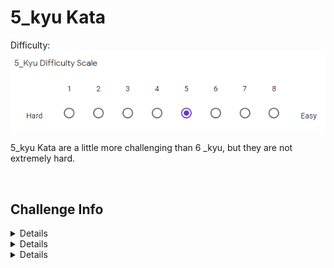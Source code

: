 # 5_kyu Kata

Difficulty: ![5_kyu_difficulty_diagram](5_kyu.PNG?raw=true)

5_kyu Kata are a little more challenging than 6 _kyu, but they are not extremely hard.

<BR>

## Challenge Info
<details>

	<summary>Pick Peaks</summary>
	
	## Pick Peaks

	**Link:** https://www.codewars.com/kata/5279f6fe5ab7f447890006a7

	**Problem Statement:**

	In this kata, you will write a function that returns the positions and the values of the "peaks" (or local maxima) of a numeric array.

	For example, the array arr = [0, 1, 2, 5, 1, 0] has a peak at position 3 with a value of 5 (since arr[3] equals 5).

	The output will be returned as a ``Map<String,List>with two key-value pairs:"pos"and"peaks". If there is no peak in the given array, simply return{"pos" => [], "peaks" => []}`.

	Example: pickPeaks([3, 2, 3, 6, 4, 1, 2, 3, 2, 1, 2, 3]) should return {pos: [3, 7], peaks: [6, 3]} (or equivalent in other languages)

	All input arrays will be valid integer arrays (although it could still be empty), so you won't need to validate the input.

	The first and last elements of the array will not be considered as peaks (in the context of a mathematical function, we don't know what is after and before and therefore, we don't know if it is a peak or not).

	Also, beware of plateaus !!! [1, 2, 2, 2, 1] has a peak while [1, 2, 2, 2, 3] does not. In case of a plateau-peak, please only return the position and value of the beginning of the plateau. For example: pickPeaks([1, 2, 2, 2, 1]) returns {pos: [1], peaks: [2]} (or equivalent in other languages)
	
</details>

<details>

	<summary>Simple Pig Latin</summary>
	
	## Simple Pig Latin
	
	**Link:** https://www.codewars.com/kata/520b9d2ad5c005041100000f
	
	**Problem Statement:**
	
	Move the first letter of each word to the end of it, then add "ay" to the end of the word. Leave punctuation marks untouched.
	
</details>

<details>

	<summary>Trailing Zeroes</summary>
	
	## Trailing Zeroes
	
	**Link:** https://www.codewars.com/kata/52f787eb172a8b4ae1000a34
	
	**Problem Statement:**
	
	Write a program that will calculate the number of trailing zeros in a factorial of a given number.

	N! = 1 * 2 * 3 * ... * N

	Be careful 1000! has 2568 digits...

	For more info, see: http://mathworld.wolfram.com/Factorial.html
	
</details>